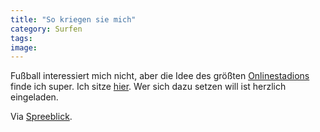 ```yaml
---
title: "So kriegen sie mich"
category: Surfen
tags: 
image: 
---
```


Fußball interessiert mich nicht, aber die Idee des größten [Onlinestadions](http://www.largestonlinestadium.com/) finde ich super. Ich sitze [hier](http://www.largestonlinestadium.com/fan/Misanthrop). Wer sich dazu setzen will ist herzlich eingeladen.  

  

Via [Spreeblick](http://www.spreeblick.com/2006/03/18/blog-block/).